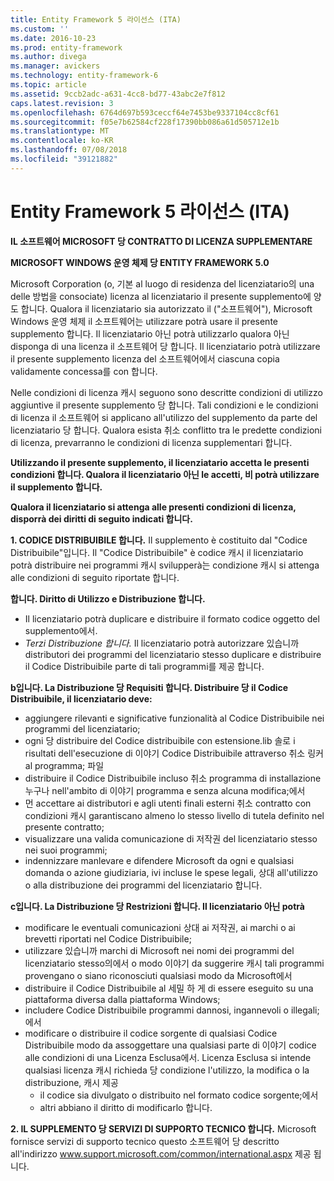 ```yaml
---
title: Entity Framework 5 라이선스 (ITA)
ms.custom: ''
ms.date: 2016-10-23
ms.prod: entity-framework
ms.author: divega
ms.manager: avickers
ms.technology: entity-framework-6
ms.topic: article
ms.assetid: 9ccb2adc-a631-4cc8-bd77-43abc2e7f812
caps.latest.revision: 3
ms.openlocfilehash: 6764d697b593ceccf64e7453be9337104cc8cf61
ms.sourcegitcommit: f05e7b62584cf228f17390bb086a61d505712e1b
ms.translationtype: MT
ms.contentlocale: ko-KR
ms.lasthandoff: 07/08/2018
ms.locfileid: "39121882"
---
```

# <a name="entity-framework-5-license-ita"></a>Entity Framework 5 라이선스 (ITA)
**IL 소프트웨어 MICROSOFT 당 CONTRATTO DI LICENZA SUPPLEMENTARE**

**MICROSOFT WINDOWS 운영 체제 당 ENTITY FRAMEWORK 5.0**

Microsoft Corporation (o, 기본 al luogo di residenza del licenziatario의 una delle 방법을 consociate) licenza al licenziatario il presente supplemento에 양도 합니다. Qualora il licenziatario sia autorizzato il ("소프트웨어"), Microsoft Windows 운영 체제 il 소프트웨어는 utilizzare potrà usare il presente supplemento 합니다. Il licenziatario 아닌 potrà utilizzarlo qualora 아닌 disponga di una licenza il 소프트웨어 당 합니다. Il licenziatario potrà utilizzare il presente supplemento licenza del 소프트웨어에서 ciascuna copia validamente concessa를 con 합니다.

Nelle condizioni di licenza 캐시 seguono sono descritte condizioni di utilizzo aggiuntive il presente supplemento 당 합니다. Tali condizioni e le condizioni di licenza il 소프트웨어 si applicano all'utilizzo del supplemento da parte del licenziatario 당 합니다. Qualora esista 취소 conflitto tra le predette condizioni di licenza, prevarranno le condizioni di licenza supplementari 합니다.

**Utilizzando il presente supplemento, il licenziatario accetta le presenti condizioni 합니다. Qualora il licenziatario 아닌 le accetti, 비 potrà utilizzare il supplemento 합니다.**

**Qualora il licenziatario si attenga alle presenti condizioni di licenza, disporrà dei diritti di seguito indicati 합니다.**

**1. CODICE DISTRIBUIBILE 합니다.** Il supplemento è costituito dal "Codice Distribuibile"입니다. Il "Codice Distribuibile" è codice 캐시 il licenziatario potrà distribuire nei programmi 캐시 svilupperà는 condizione 캐시 si attenga alle condizioni di seguito riportate 합니다.

**합니다. Diritto di Utilizzo e Distribuzione 합니다.**

-   Il licenziatario potrà duplicare e distribuire il formato codice oggetto del supplemento에서.
-   *Terzi Distribuzione 합니다.* Il licenziatario potrà autorizzare 있습니까 distributori dei programmi del licenziatario stesso duplicare e distribuire il Codice Distribuibile parte di tali programmi를 제공 합니다.

**b입니다. La Distribuzione 당 Requisiti 합니다. Distribuire 당 il Codice Distribuibile, il licenziatario deve:**

-   aggiungere rilevanti e significative funzionalità al Codice Distribuibile nei programmi del licenziatario;
-   ogni 당 distribuire del Codice distribuibile con estensione.lib 솔로 i risultati dell'esecuzione di 이야기 Codice Distribuibile attraverso 취소 링커 al programma; 파일
-   distribuire il Codice Distribuibile incluso 취소 programma di installazione 누구나 nell'ambito di 이야기 programma e senza alcuna modifica;에서
-   먼 accettare ai distributori e agli utenti finali esterni 취소 contratto con condizioni 캐시 garantiscano almeno lo stesso livello di tutela definito nel presente contratto;
-   visualizzare una valida comunicazione di 저작권 del licenziatario stesso nei suoi programmi;
-   indennizzare manlevare e difendere Microsoft da ogni e qualsiasi domanda o azione giudiziaria, ivi incluse le spese legali, 상대 all'utilizzo o alla distribuzione dei programmi del licenziatario 합니다.

**c입니다. La Distribuzione 당 Restrizioni 합니다. Il licenziatario 아닌 potrà**

-   modificare le eventuali comunicazioni 상대 ai 저작권, ai marchi o ai brevetti riportati nel Codice Distribuibile;
-   utilizzare 있습니까 marchi di Microsoft nei nomi dei programmi del licenziatario stesso의에서 o modo 이야기 da suggerire 캐시 tali programmi provengano o siano riconosciuti qualsiasi modo da Microsoft에서
-   distribuire il Codice Distribuibile al 세밀 하 게 di essere eseguito su una piattaforma diversa dalla piattaforma Windows;
-   includere Codice Distribuibile programmi dannosi, ingannevoli o illegali;에서
-   modificare o distribuire il codice sorgente di qualsiasi Codice Distribuibile modo da assoggettare una qualsiasi parte di 이야기 codice alle condizioni di una Licenza Esclusa에서. Licenza Esclusa si intende qualsiasi licenza 캐시 richieda 당 condizione l'utilizzo, la modifica o la distribuzione, 캐시 제공
    -   il codice sia divulgato o distribuito nel formato codice sorgente;에서
    -   altri abbiano il diritto di modificarlo 합니다.

**2. IL SUPPLEMENTO 당 SERVIZI DI SUPPORTO TECNICO 합니다.** Microsoft fornisce servizi di supporto tecnico questo 소프트웨어 당 descritto all'indirizzo www.support.microsoft.com/common/international.aspx 제공 됩니다.
